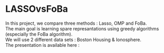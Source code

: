 # LASSOvsFoBa
In this project, we compare three methods : Lasso, OMP and FoBa.  
The main goal is learning spare represantations using greedy algorithms (especially the FoBa algorithm).  
We will use $2$ different data sets : Boston Housing $\&$ Ionosphere.  
The presentation is available here :
